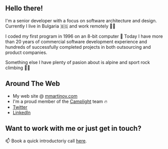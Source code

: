 ## Hello there!

I'm a senior developer with a focus on software architecture and design. Currently I live in Bulgaria 🇧🇬 and work remotely 👨‍💻

I coded my first program in 1996 on an 8-bit computer 👾
Today I have more than 20 years of commercial software development experience and hundreds of successfully completed projects in both outsourcing and product companies.

Something else I have plenty of pasion about is alpine and sport rock climbing 🧗‍♂️

## Around The Web

- My web site @ [mmartinov.com](https://mmartinov.com)
- I'm a proud member of the [Camplight](https://camplight.net) team 🔥
- [Twitter](https://twitter.com/mmartinov)
- [LinkedIn](https://www.linkedin.com/in/martinov/)

## Want to work with me or just get in touch?

📫 Book a quick introductoriy call [here](https://cal.com/mmartinov/45-min-meeting).

